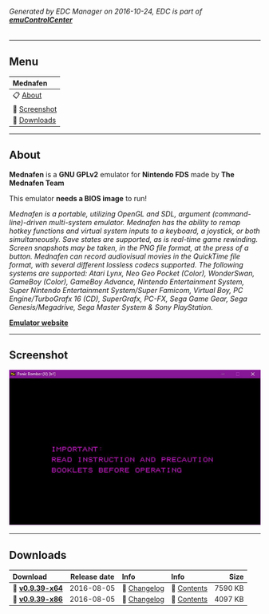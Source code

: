 ###### Generated by EDC Manager on 2016-10-24, EDC is part of [**emuControlCenter**](https://github.com/PhoenixInteractiveNL/emuControlCenter/wiki)
***
## Menu
| **Mednafen** |
|:---------|
| :clipboard: [About](#about) |
| :sunrise: [Screenshot](#screenshot) |
| :floppy_disk: [Downloads](#downloads) |
***
## About
**Mednafen** is a **GNU GPLv2** emulator for **Nintendo FDS** made by **The Mednafen Team**

This emulator **needs a BIOS image** to run!

_Mednafen is a portable, utilizing OpenGL and SDL, argument (command-line)-driven multi-system emulator. Mednafen has the ability to remap hotkey functions and virtual system inputs to a keyboard, a joystick, or both simultaneously. Save states are supported, as is real-time game rewinding. Screen snapshots may be taken, in the PNG file format, at the press of a button. Mednafen can record audiovisual movies in the QuickTime file format, with several different lossless codecs supported. The following systems are supported: Atari Lynx, Neo Geo Pocket (Color), WonderSwan, GameBoy (Color), GameBoy Advance, Nintendo Entertainment System, Super Nintendo Entertainment System/Super Famicom, Virtual Boy, PC Engine/TurboGrafx 16 (CD), SuperGrafx, PC-FX, Sega Game Gear, Sega Genesis/Megadrive, Sega Master System & Sony PlayStation._

[**Emulator website**](http://mednafen.fobby.net)
***
## Screenshot
![](https://raw.githubusercontent.com/PhoenixInteractiveNL/edc-masterhook/master/downloadhooks/mednafen/mednafen_screen.jpg)
***
## Downloads
| Download | Release date  | Info       | Info       | Size       |
|:---------|:-------------:|:-----------|:-----------|-----------:|
| :floppy_disk: [**v0.9.39-x64**](https://github.com/PhoenixInteractiveNL/edc-repo0001/raw/master/mednafen/0.9.39-x64.7z) | 2016-08-05 | :page_facing_up: [Changelog](https://github.com/PhoenixInteractiveNL/edc-repo0001/blob/master/mednafen/0.9.39-x64_changelog.txt) | :mag_right: [Contents](https://github.com/PhoenixInteractiveNL/edc-repo0001/blob/master/mednafen/0.9.39-x64_contents.txt) | 7590 KB |
| :floppy_disk: [**v0.9.39-x86**](https://github.com/PhoenixInteractiveNL/edc-repo0001/raw/master/mednafen/0.9.39-x86.7z) | 2016-08-05 | :page_facing_up: [Changelog](https://github.com/PhoenixInteractiveNL/edc-repo0001/blob/master/mednafen/0.9.39-x86_changelog.txt) | :mag_right: [Contents](https://github.com/PhoenixInteractiveNL/edc-repo0001/blob/master/mednafen/0.9.39-x86_contents.txt) | 4097 KB |
